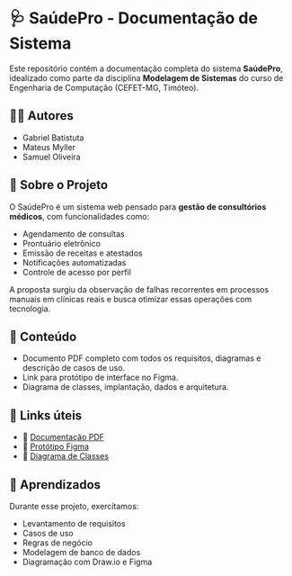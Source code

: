 # 🩺 SaúdePro - Documentação de Sistema

Este repositório contém a documentação completa do sistema **SaúdePro**, idealizado como parte da disciplina **Modelagem de Sistemas** do curso de Engenharia de Computação (CEFET-MG, Timóteo).

## 👨‍💻 Autores

- Gabriel Batistuta  
- Mateus Myller  
- Samuel Oliveira

## 📌 Sobre o Projeto

O SaúdePro é um sistema web pensado para **gestão de consultórios médicos**, com funcionalidades como:

- Agendamento de consultas
- Prontuário eletrônico
- Emissão de receitas e atestados
- Notificações automatizadas
- Controle de acesso por perfil

A proposta surgiu da observação de falhas recorrentes em processos manuais em clínicas reais e busca otimizar essas operações com tecnologia.

## 📂 Conteúdo

- Documento PDF completo com todos os requisitos, diagramas e descrição de casos de uso.
- Link para protótipo de interface no Figma.
- Diagrama de classes, implantação, dados e arquitetura.

## 🔗 Links úteis

- 📄 [Documentação PDF](./Documentacao_do_Software_Saude_PRO.pdf)
- 🎨 [Protótipo Figma]([https://www.figma.com/design/GneER6iUuilfGSjnqAwUSr/SaudePro?node-id=0-1](https://www.figma.com/proto/GneER6iUuilfGSjnqAwUSr/SaudePro?node-id=0-1&t=LlMpv3DhJvTK1wnk-1))
- 📁 [Diagrama de Classes](https://drive.google.com/file/d/11SXfEq9bLOx0A60pcW1cQ2k6IAKJLiZz/view)

## 🧠 Aprendizados

Durante esse projeto, exercitamos:

- Levantamento de requisitos
- Casos de uso
- Regras de negócio
- Modelagem de banco de dados
- Diagramação com Draw.io e Figma
